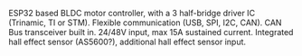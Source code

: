 ESP32 based BLDC motor controller, with a 3 half-bridge driver IC (Trinamic, TI or STM).
Flexible communication (USB, SPI, I2C, CAN). CAN Bus transceiver built in.
24/48V input, max 15A sustained current.
Integrated hall effect sensor (AS5600?), additional hall effect sensor input. 
